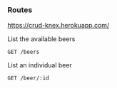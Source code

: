 ### Routes

https://crud-knex.herokuapp.com/

List the available beers

`GET /beers`

List an individual beer

`GET /beer/:id`
